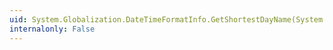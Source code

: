 ```yaml
---
uid: System.Globalization.DateTimeFormatInfo.GetShortestDayName(System.DayOfWeek)
internalonly: False
---
```

